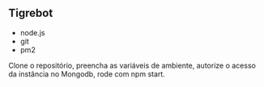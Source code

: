 ## Tigrebot

+ node.js
+ git
+ pm2

Clone o repositório, preencha as variáveis de ambiente, autorize o acesso da instância no Mongodb, rode com npm start.
